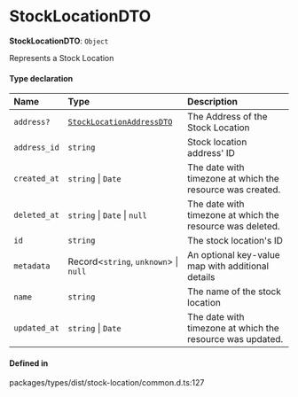 # StockLocationDTO

 **StockLocationDTO**: `Object`

Represents a Stock Location

#### Type declaration

| Name | Type | Description |
| :------ | :------ | :------ |
| `address?` | [`StockLocationAddressDTO`](StockLocationAddressDTO.md) | The Address of the Stock Location |
| `address_id` | `string` | Stock location address' ID |
| `created_at` | `string` \| `Date` | The date with timezone at which the resource was created. |
| `deleted_at` | `string` \| `Date` \| ``null`` | The date with timezone at which the resource was deleted. |
| `id` | `string` | The stock location's ID |
| `metadata` | Record<`string`, `unknown`\> \| ``null`` | An optional key-value map with additional details |
| `name` | `string` | The name of the stock location |
| `updated_at` | `string` \| `Date` | The date with timezone at which the resource was updated. |

#### Defined in

packages/types/dist/stock-location/common.d.ts:127
